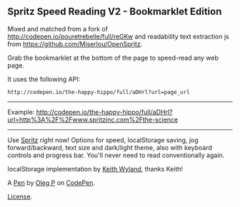 Spritz Speed Reading V2 - Bookmarklet Edition
---------------------------------------------
Mixed and matched from a fork of http://codepen.io/pouretrebelle/full/reGKw and readability text extraction js from https://github.com/Miserlou/OpenSpritz.

Grab the bookmarklet at the bottom of the page to speed-read any web page.

It uses the following API:

    http://codepen.io/the-happy-hippo/full/aDHrl?url=page_url

-----

Example: http://codepen.io/the-happy-hippo/full/aDHrl?url=http%3A%2F%2Fwww.spritzinc.com%2Fthe-science

------------

Use [Spritz](http://www.spritzinc.com/) right now! Options for speed, localStorage saving, jog forward/backward, text size and dark/light theme, also with keyboard controls and progress bar. You'll never need to read conventionally again. 

localStorage implementation by [Keith Wyland](http://codepen.io/keithwyland/), thanks Keith!

A [Pen](http://codepen.io/the-happy-hippo/pen/aDHrl) by [Oleg P](http://codepen.io/the-happy-hippo) on [CodePen](http://codepen.io/).

[License](http://codepen.io/the-happy-hippo/pen/aDHrl/license).
